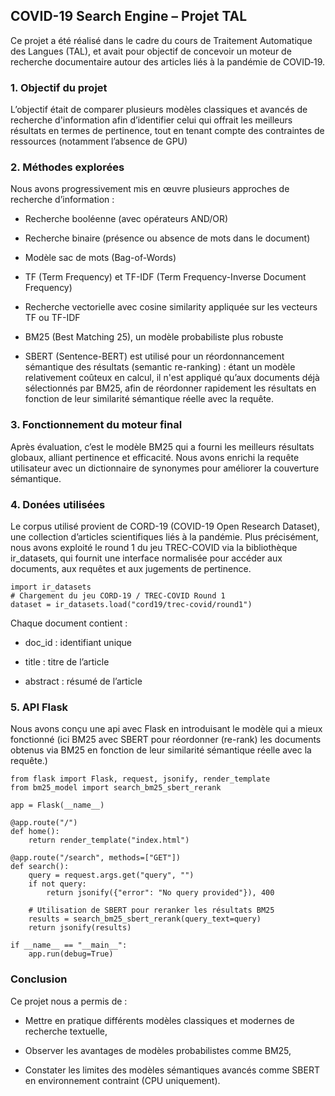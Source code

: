 ## COVID-19 Search Engine – Projet TAL

Ce projet a été réalisé dans le cadre du cours de Traitement Automatique des Langues (TAL), 
et avait pour objectif de concevoir un moteur de recherche documentaire autour des articles liés à la pandémie de COVID‑19.

### 1. Objectif du projet 
L’objectif était de comparer plusieurs modèles classiques et avancés de recherche d'information afin d’identifier celui qui offrait les meilleurs résultats en termes de pertinence, tout en tenant compte des contraintes de ressources (notamment l’absence de GPU)

### 2. Méthodes explorées 
Nous avons progressivement mis en œuvre plusieurs approches de recherche d’information :

- Recherche booléenne (avec opérateurs AND/OR)

- Recherche binaire (présence ou absence de mots dans le document)

- Modèle sac de mots (Bag-of-Words)

- TF (Term Frequency) et TF-IDF (Term Frequency-Inverse Document Frequency)

- Recherche vectorielle avec cosine similarity appliquée sur les vecteurs TF ou TF-IDF

- BM25 (Best Matching 25), un modèle probabiliste plus robuste

- SBERT (Sentence-BERT) est utilisé pour un réordonnancement sémantique des résultats (semantic re-ranking) : étant un modèle relativement coûteux en calcul, il n'est appliqué qu’aux documents déjà sélectionnés par BM25, afin de réordonner rapidement les résultats en fonction de leur similarité sémantique réelle avec la requête.

### 3. Fonctionnement du moteur final 
Après évaluation, c’est le modèle BM25 qui a fourni les meilleurs résultats globaux, alliant pertinence et efficacité.
Nous avons enrichi la requête utilisateur avec un dictionnaire de synonymes pour améliorer la couverture sémantique.

### 4. Donées utilisées 
Le corpus utilisé provient de CORD-19 (COVID-19 Open Research Dataset), une collection d’articles scientifiques liés à la pandémie. Plus précisément, nous avons exploité le round 1 du jeu TREC-COVID via la bibliothèque ir_datasets, qui fournit une interface normalisée pour accéder aux documents, aux requêtes et aux jugements de pertinence.

```
import ir_datasets
# Chargement du jeu CORD-19 / TREC-COVID Round 1
dataset = ir_datasets.load("cord19/trec-covid/round1")

```

Chaque document contient :

- doc_id : identifiant unique

- title : titre de l’article


- abstract : résumé de l’article

### 5. API Flask 
Nous avons conçu une api avec Flask en introduisant le modèle qui a mieux fonctionné (ici BM25 avec SBERT pour réordonner (re-rank) les documents obtenus via BM25 en fonction de leur similarité sémantique réelle avec la requête.)
```
from flask import Flask, request, jsonify, render_template
from bm25_model import search_bm25_sbert_rerank

app = Flask(__name__)

@app.route("/")
def home():
    return render_template("index.html")

@app.route("/search", methods=["GET"])
def search():
    query = request.args.get("query", "")
    if not query:
        return jsonify({"error": "No query provided"}), 400

    # Utilisation de SBERT pour reranker les résultats BM25
    results = search_bm25_sbert_rerank(query_text=query)
    return jsonify(results)

if __name__ == "__main__":
    app.run(debug=True)
```

### Conclusion 
Ce projet nous a permis de :

- Mettre en pratique différents modèles classiques et modernes de recherche textuelle,

- Observer les avantages de modèles probabilistes comme BM25,

- Constater les limites des modèles sémantiques avancés comme SBERT en environnement contraint (CPU uniquement).


